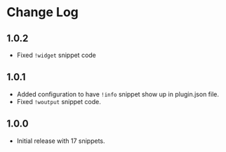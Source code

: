 # Change Log

## 1.0.2

- Fixed `!widget` snippet code

## 1.0.1

- Added configuration to have `!info` snippet show up in plugin.json file.
- Fixed `!woutput` snippet code.

## 1.0.0

- Initial release with 17 snippets.